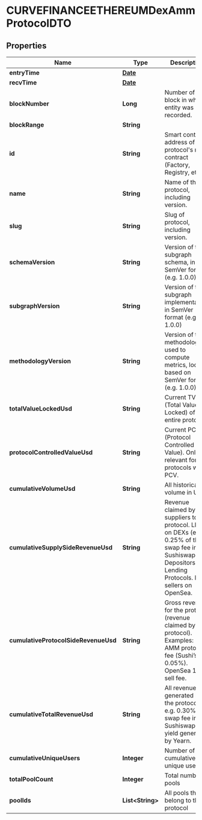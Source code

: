 

# CURVEFINANCEETHEREUMDexAmmProtocolDTO

## Properties

Name | Type | Description | Notes
------------ | ------------- | ------------- | -------------
**entryTime** | [**Date**](Date.md) |  |  [optional]
**recvTime** | [**Date**](Date.md) |  |  [optional]
**blockNumber** | **Long** | Number of block in which entity was recorded. |  [optional]
**blockRange** | **String** |  |  [optional]
**id** | **String** | Smart contract address of the protocol&#39;s main contract (Factory, Registry, etc) |  [optional]
**name** | **String** | Name of the protocol, including version. |  [optional]
**slug** | **String** | Slug of protocol, including version. |  [optional]
**schemaVersion** | **String** | Version of the subgraph schema, in SemVer format (e.g. 1.0.0) |  [optional]
**subgraphVersion** | **String** | Version of the subgraph implementation, in SemVer format (e.g. 1.0.0) |  [optional]
**methodologyVersion** | **String** | Version of the methodology used to compute metrics, loosely based on SemVer format (e.g. 1.0.0) |  [optional]
**totalValueLockedUsd** | **String** | Current TVL (Total Value Locked) of the entire protocol |  [optional]
**protocolControlledValueUsd** | **String** | Current PCV (Protocol Controlled Value). Only relevant for protocols with PCV. |  [optional]
**cumulativeVolumeUsd** | **String** | All historical volume in USD |  [optional]
**cumulativeSupplySideRevenueUsd** | **String** | Revenue claimed by suppliers to the protocol. LPs on DEXs (e.g. 0.25% of the swap fee in Sushiswap). Depositors on Lending Protocols. NFT sellers on OpenSea. |  [optional]
**cumulativeProtocolSideRevenueUsd** | **String** | Gross revenue for the protocol (revenue claimed by protocol). Examples: AMM protocol fee (Sushi’s 0.05%). OpenSea 10% sell fee. |  [optional]
**cumulativeTotalRevenueUsd** | **String** | All revenue generated by the protocol. e.g. 0.30% of swap fee in Sushiswap, all yield generated by Yearn. |  [optional]
**cumulativeUniqueUsers** | **Integer** | Number of cumulative unique users |  [optional]
**totalPoolCount** | **Integer** | Total number of pools |  [optional]
**poolIds** | **List&lt;String&gt;** | All pools that belong to this protocol |  [optional]




